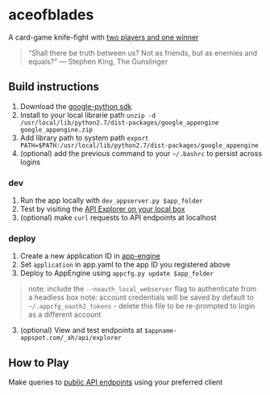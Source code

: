 # aceofblades

A card-game knife-fight with [two players and one winner](http://docs.aceofblades.apiary.io/)

> “Shall there be truth between us? 
> Not as friends, but as enemies and equals?” ― Stephen King, The Gunslinger


## Build instructions
1. Download the [google-python sdk](https://cloud.google.com/appengine/downloads#Google_App_Engine_SDK_for_Python)
2. Install to your local librarie path `unzip -d /usr/local/lib/python2.7/dist-packages/google_appengine google_appengine.zip`
3. Add library path to system path `export PATH=$PATH:/usr/local/lib/python2.7/dist-packages/google_appengine`
4. (optional) add the previous command to your `~/.bashrc` to persist across logins
 
### dev

1.  Run the app locally with `dev_appserver.py $app_folder`
1.  Test by visiting the [API Explorer on your local box](https://localhost:8080/_ah/api/explorer`)
2.  (optional) make `curl` requests to API endpoints at localhost

 
### deploy

1.  Create a new application ID in [app-engine](https://console.cloud.google.com)
1.  Set `application` in app.yaml to the app ID you registered above
2.  Deploy to AppEngine using `appcfg.py update $app_folder`
> note: include the `--noauth_local_webserver` flag to authenticate from a headless box
> note: account credentials will be saved by default to `~/.appcfg_oauth2_tokens` - delete this file to be re-prompted to login as a different account
3. (optional) View and test endpoints at `$appname-appspot.com/_ah/api/explorer` 

## How to Play
Make queries to [public API endpoints](http://docs.aceofblades.apiary.io/#reference/0/starting-a-new-game) using your preferred client

